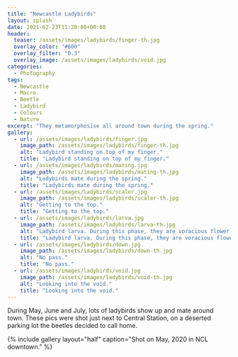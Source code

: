 ```yaml
---
title: "Newcastle Ladybirds"
layout: splash
date: 2021-02-23T11:20:00+00:00
header:
  teaser: /assets/images/ladybirds/finger-th.jpg
  overlay_color: "#000"
  overlay_filter: "0.3"
  overlay_image: /assets/images/ladybirds/void.jpg
categories:
  - Photography
tags:
  - Newcastle
  - Macro
  - Beetle
  - Ladybird
  - Colours
  - Nature
excerpt: "They metamorphosise all around town during the spring."
gallery:
  - url: /assets/images/ladybirds/finger.jpg
    image_path: /assets/images/ladybirds/finger-th.jpg
    alt: "Ladybird standing on top of my finger."
    title: "Ladybird standing on top of my finger."
  - url: /assets/images/ladybirds/mating.jpg
    image_path: /assets/images/ladybirds/mating-th.jpg
    alt: "Ladybirds mate during the spring."
    title: "Ladybirds mate during the spring."
  - url: /assets/images/ladybirds/scaler.jpg
    image_path: /assets/images/ladybirds/scaler-th.jpg
    alt: "Getting to the top."
    title: "Getting to the top."
  - url: /assets/images/ladybirds/larva.jpg
    image_path: /assets/images/ladybirds/larva-th.jpg
    alt: "Ladybird larva. During this phase, they are voracious flower eaters."
    title: "Ladybird larva. During this phase, they are voracious flower eaters."
  - url: /assets/images/ladybirds/down.jpg
    image_path: /assets/images/ladybirds/down-th.jpg
    alt: "No pass."
    title: "No pass."
  - url: /assets/images/ladybirds/void.jpg
    image_path: /assets/images/ladybirds/void-th.jpg
    alt: "Looking into the void."
    title: "Looking into the void."
---
```


During May, June and July, lots of ladybirds show up and mate around town. These pics were shot just next to Central Station, on a deserted parking lot the beetles decided to call home.

{% include gallery layout="half" caption="Shot on May, 2020 in NCL downtown." %}

